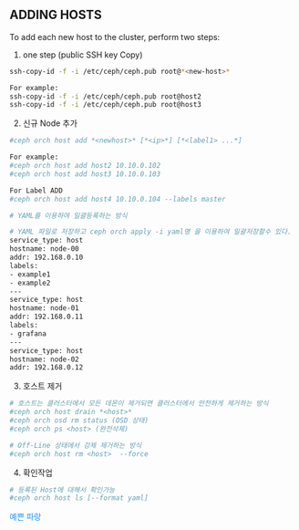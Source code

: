 ## ADDING HOSTS  

To add each new host to the cluster, perform two steps:  
1. one step (public SSH key Copy)  
```bash
ssh-copy-id -f -i /etc/ceph/ceph.pub root@*<new-host>*

For example:
ssh-copy-id -f -i /etc/ceph/ceph.pub root@host2
ssh-copy-id -f -i /etc/ceph/ceph.pub root@host3
```
2. 신규 Node 추가

```bash
#ceph orch host add *<newhost>* [*<ip>*] [*<label1> ...*]

For example:
#ceph orch host add host2 10.10.0.102
#ceph orch host add host3 10.10.0.103

For Label ADD
#ceph orch host add host4 10.10.0.104 --labels master

# YAML를 이용하여 일괄등록하는 방식

# YAML 파일로 저장하고 ceph orch apply -i yaml명 을 이용하여 일괄저장할수 있다.
service_type: host
hostname: node-00
addr: 192.168.0.10
labels:
- example1
- example2
---
service_type: host
hostname: node-01
addr: 192.168.0.11
labels:
- grafana
---
service_type: host
hostname: node-02
addr: 192.168.0.12

```


3. 호스트 제거

```bash
# 호스트는 클러스터에서 모든 데몬이 제거되면 클러스터에서 안전하게 제거하는 방식
#ceph orch host drain *<host>*
#ceph orch osd rm status (OSD 상태)
#ceph orch ps <host> (완전삭제)

# Off-Line 상태에서 강제 제거하는 방식
#ceph orch host rm <host>  --force
```

4. 확인작업
```bash
# 등록된 Host에 대해서 확인가능
#ceph orch host ls [--format yaml]

```
<font color='dodgerblue'> 예쁜 파랑 </font>

